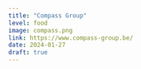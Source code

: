 ```yaml
---
title: "Compass Group"
level: food
image: compass.png
link: https://www.compass-group.be/
date: 2024-01-27
draft: true
---
```

